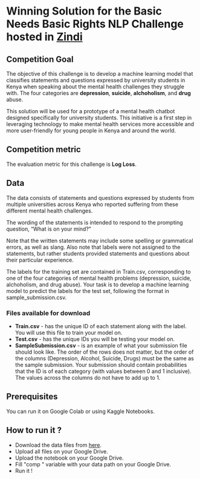 # Winning Solution for the Basic Needs Basic Rights NLP Challenge hosted in [Zindi](https://zindi.africa/competitions/basic-needs-basic-rights-kenya-tech4mentalhealth/leaderboard)

## Competition Goal
The objective of this challenge is to develop a machine learning model that classifies statements and questions expressed by university students in Kenya when speaking about the mental health challenges they struggle with. The four categories are **depression**, **suicide**, **alchoholism**, and **drug** abuse. 

This solution will be used for a prototype of a mental health chatbot designed specifically for university students. This initiative is a first step in leveraging technology to make mental health services more accessible and more user-friendly for young people in Kenya and around the world.

## Competition metric
The evaluation metric for this challenge is **Log Loss**.

## Data

The data consists of statements and questions expressed by students from multiple universities across Kenya who reported suffering from these different mental health challenges.

The wording of the statements is intended to respond to the prompting question, “What is on your mind?”

Note that the written statements may include some spelling or grammatical errors, as well as slang. Also note that labels were not assigned to the statements, but rather students provided statements and questions about their particular experience.

The labels for the training set are contained in Train.csv, corresponding to one of the four categories of mental health problems (depression, suicide, alchoholism, and drug abuse). Your task is to develop a machine learning model to predict the labels for the test set, following the format in sample_submission.csv.

### Files available for download

* **Train.csv** - has the unique ID of each statement along with the label. You will use this file to train your model on.
* **Test.csv** - has the unique IDs you will be testing your model on.
* **SampleSubmission.csv** - is an example of what your submission file should look like. The order of the rows does not matter, but the order of the columns (Depression, Alcohol, Suicide, Drugs) must be the same as the sample submission. Your submission should contain probabilities that the ID is of each category (with values between 0 and 1 inclusive). The values across the columns do not have to add up to 1.


## Prerequisites
You can run it on Google Colab or using Kaggle Notebooks.

## How to run it ?
* Download the data files from [here](https://zindi.africa/competitions/basic-needs-basic-rights-kenya-tech4mentalhealth/data).
* Upload all files on your Google Drive.
* Upload the notebook on your Google Drive.
* Fill "comp " variable with your data path on your Google Drive.
* Run it !
